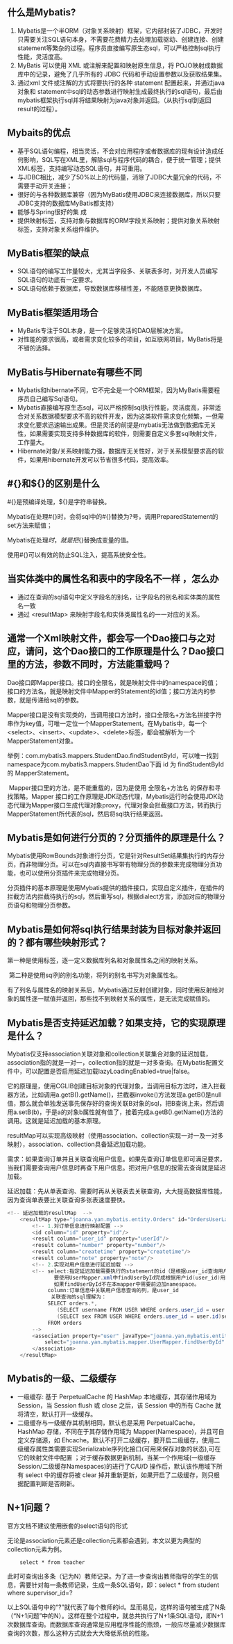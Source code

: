 ## 什么是Mybatis?

1. Mybatis是一个半ORM（对象关系映射）框架，它内部封装了JDBC，开发时只需要关注SQL语句本身，不需要花费精力去处理加载驱动、创建连接、创建statement等繁杂的过程。程序员直接编写原生态sql，可以严格控制sql执行性能，灵活度高。
2. MyBatis 可以使用 XML 或注解来配置和映射原生信息，将 POJO映射成数据库中的记录，避免了几乎所有的 JDBC 代码和手动设置参数以及获取结果集。
3. 通过xml 文件或注解的方式将要执行的各种 statement 配置起来，并通过java对象和 statement中sql的动态参数进行映射生成最终执行的sql语句，最后由mybatis框架执行sql并将结果映射为java对象并返回。（从执行sql到返回result的过程）。

## Mybaits的优点

- 基于SQL语句编程，相当灵活，不会对应用程序或者数据库的现有设计造成任何影响，SQL写在XML里，解除sql与程序代码的耦合，便于统一管理；提供XML标签，支持编写动态SQL语句，并可重用。
- 与JDBC相比，减少了50%以上的代码量，消除了JDBC大量冗余的代码，不需要手动开关连接；
- 很好的与各种数据库兼容（因为MyBatis使用JDBC来连接数据库，所以只要JDBC支持的数据库MyBatis都支持）
- 能够与Spring很好的集 成
- 提供映射标签，支持对象与数据库的ORM字段关系映射；提供对象关系映射标签，支持对象关系组件维护。

## MyBatis框架的缺点

- SQL语句的编写工作量较大，尤其当字段多、关联表多时，对开发人员编写SQL语句的功底有一定要求。
- SQL语句依赖于数据库，导致数据库移植性差，不能随意更换数据库。

## MyBatis框架适用场合

- MyBatis专注于SQL本身，是一个足够灵活的DAO层解决方案。
- 对性能的要求很高，或者需求变化较多的项目，如互联网项目，MyBatis将是不错的选择。

## MyBatis与Hibernate有哪些不同

- Mybatis和hibernate不同，它不完全是一个ORM框架，因为MyBatis需要程序员自己编写Sql语句。
- Mybatis直接编写原生态sql，可以严格控制sql执行性能，灵活度高，非常适合对关系数据模型要求不高的软件开发，因为这类软件需求变化频繁，一但需求变化要求迅速输出成果。但是灵活的前提是mybatis无法做到数据库无关性，如果需要实现支持多种数据库的软件，则需要自定义多套sql映射文件，工作量大。 
- Hibernate对象/关系映射能力强，数据库无关性好，对于关系模型要求高的软件，如果用hibernate开发可以节省很多代码，提高效率。

## #{}和${}的区别是什么

#{}是预编译处理，${}是字符串替换。

Mybatis在处理#{}时，会将sql中的#{}替换为?号，调用PreparedStatement的set方法来赋值；

Mybatis在处理${}时，就是把${}替换成变量的值。

使用#{}可以有效的防止SQL注入，提高系统安全性。



## 当实体类中的属性名和表中的字段名不一样 ，怎么办

- 通过在查询的sql语句中定义字段名的别名，让字段名的别名和实体类的属性名一致
- 通过 &lt;resultMap&gt; 来映射字段名和实体类属性名的一一对应的关系。

## 通常一个Xml映射文件，都会写一个Dao接口与之对应，请问，这个Dao接口的工作原理是什么？Dao接口里的方法，参数不同时，方法能重载吗？

​	Dao接口即Mapper接口。接口的全限名，就是映射文件中的namespace的值；接口的方法名，就是映射文件中Mapper的Statement的id值；接口方法内的参数，就是传递给sql的参数。

​	Mapper接口是没有实现类的，当调用接口方法时，接口全限名+方法名拼接字符串作为key值，可唯一定位一个MapperStatement。在Mybatis中，每一个&lt;select&gt;、&lt;insert&gt;、&lt;update&gt;、&lt;delete&gt;标签，都会被解析为一个MapperStatement对象。

​	举例：com.mybatis3.mappers.StudentDao.findStudentById，可以唯一找到namespace为com.mybatis3.mappers.StudentDao下面 id 为 findStudentById 的 MapperStatement。

​	Mapper接口里的方法，是不能重载的，因为是使用 全限名+方法名 的保存和寻找策略。Mapper 接口的工作原理是JDK动态代理，Mybatis运行时会使用JDK动态代理为Mapper接口生成代理对象proxy，代理对象会拦截接口方法，转而执行MapperStatement所代表的sql，然后将sql执行结果返回。

## Mybatis是如何进行分页的？分页插件的原理是什么？

​	Mybatis使用RowBounds对象进行分页，它是针对ResultSet结果集执行的内存分页，而非物理分页。可以在sql内直接书写带有物理分页的参数来完成物理分页功能，也可以使用分页插件来完成物理分页。

​	 分页插件的基本原理是使用Mybatis提供的插件接口，实现自定义插件，在插件的拦截方法内拦截待执行的sql，然后重写sql，根据dialect方言，添加对应的物理分页语句和物理分页参数。

## Mybatis是如何将sql执行结果封装为目标对象并返回的？都有哪些映射形式？

​	第一种是使用<resultMap>标签，逐一定义数据库列名和对象属性名之间的映射关系。

​	第二种是使用sql列的别名功能，将列的别名书写为对象属性名。

有了列名与属性名的映射关系后，Mybatis通过反射创建对象，同时使用反射给对象的属性逐一赋值并返回，那些找不到映射关系的属性，是无法完成赋值的。



## Mybatis是否支持延迟加载？如果支持，它的实现原理是什么？

​	Mybatis仅支持association关联对象和collection关联集合对象的延迟加载，association指的就是一对一，collection指的就是一对多查询。在Mybatis配置文件中，可以配置是否启用延迟加载lazyLoadingEnabled=true|false。

​	它的原理是，使用CGLIB创建目标对象的代理对象，当调用目标方法时，进入拦截器方法，比如调用a.getB().getName()，拦截器invoke()方法发现a.getB()是null值，那么就会单独发送事先保存好的查询关联B对象的sql，把B查询上来，然后调用a.setB(b)，于是a的对象b属性就有值了，接着完成a.getB().getName()方法的调用。这就是延迟加载的基本原理。

​	resultMap可以实现高级映射（使用association、collection实现一对一及一对多映射），association、collection具备延迟加载功能。

需求：如果查询订单并且关联查询用户信息。如果先查询订单信息即可满足要求，当我们需要查询用户信息时再查下用户信息。把对用户信息的按需去查询就是延迟加载。

延迟加载：先从单表查询、需要时再从关联表去关联查询，大大提高数据库性能，因为查询单表要比关联查询多张表速度要快。

```java
<!-- 延迟加载的resultMap  -->
    <resultMap type="joanna.yan.mybatis.entity.Orders" id="OrdersUserLazyLoadingResultMap">
        <!-- 1.对订单信息进行映射配置 -->
        <id column="id" property="id"/>
        <result column="user_id" property="userId"/>
        <result column="number" property="number"/>
        <result column="createtime" property="createtime"/>
        <result column="note" property="note"/>
        <!-- 2.实现对用户信息进行延迟加载 -->
        <!-- select:指定延迟加载需要执行的statement的id（是根据user_id查询用户信息的statement） 
               要使用UserMapper.xml中findUserById完成根据用户id(user_id)用户信息的查询，
               如果findUserById不在本mapper中需要前边加namespace。
             column:订单信息中关联用户信息查询的列，是user_id
              关联查询的sql理解为：
             SELECT orders.*,
                (SELECT username FROM USER WHERE orders.user_id = user.id)username,
                (SELECT sex FROM USER WHERE orders.user_id = user.id)sex
             FROM orders
        -->
        <association property="user" javaType="joanna.yan.mybatis.entity.User"
            select="joanna.yan.mybatis.mapper.UserMapper.findUserById" column="user_id">
        </association>
    </resultMap>
```



## Mybatis的一级、二级缓存

- 一级缓存: 基于 PerpetualCache 的 HashMap 本地缓存，其存储作用域为 Session，当 Session flush 或 close 之后，该 Session 中的所有 Cache 就将清空，默认打开一级缓存。
- 二级缓存与一级缓存其机制相同，默认也是采用 PerpetualCache，HashMap 存储，不同在于其存储作用域为 Mapper(Namespace)，并且可自定义存储源，如 Ehcache。默认不打开二级缓存，要开启二级缓存，使用二级缓存属性类需要实现Serializable序列化接口(可用来保存对象的状态),可在它的映射文件中配置<cache/> ；对于缓存数据更新机制，当某一个作用域(一级缓存 Session/二级缓存Namespaces)的进行了C/U/D 操作后，默认该作用域下所有 select 中的缓存将被 clear 掉并重新更新，如果开启了二级缓存，则只根据配置判断是否刷新。
  
  

## N+1问题？

官方文档不建议使用嵌套的select语句的形式

无论是association元素还是collection元素都会遇到，本文以更为典型的collection元素为例。

```
	select * from teacher

```
此时可查询出多条（记为N）教师记录。为了进一步查询出教师指导的学生的信息，需要针对每一条教师记录，生成一条SQL语句，即：select * from student where supervisor_id=?

​	以上SQL语句中的“?”就代表了每个教师的id。显而易见，这样的语句被生成了N条（“N+1问题”中的N）。这样在整个过程中，就总共执行了N+1条SQL语句，即N+1次数据库查询。而数据库查询通常是应用程序性能的瓶颈，一般应尽量减少数据库查询的次数，那么这种方式就会大大降低系统的性能。 







